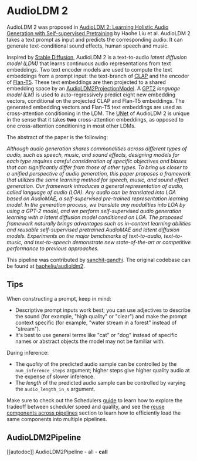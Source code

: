 <!--Copyright 2023 The HuggingFace Team. All rights reserved.

Licensed under the Apache License, Version 2.0 (the "License"); you may not use this file except in compliance with
the License. You may obtain a copy of the License at

http://www.apache.org/licenses/LICENSE-2.0

Unless required by applicable law or agreed to in writing, software distributed under the License is distributed on
an "AS IS" BASIS, WITHOUT WARRANTIES OR CONDITIONS OF ANY KIND, either express or implied. See the License for the
specific language governing permissions and limitations under the License.
-->

# AudioLDM 2

AudioLDM 2 was proposed in [AudioLDM 2: Learning Holistic Audio Generation with Self-supervised Pretraining](https://arxiv.org/abs/2308.05734) 
by Haohe Liu et al. AudioLDM 2 takes a text prompt as input and predicts the corresponding audio. It can generate 
text-conditional sound effects, human speech and music.

Inspired by [Stable Diffusion](https://huggingface.co/docs/diffusers/api/pipelines/stable_diffusion/overview), AudioLDM 2
is a text-to-audio _latent diffusion model (LDM)_ that learns continuous audio representations from text embeddings. Two 
text encoder models are used to compute the text embeddings from a prompt input: the text-branch of [CLAP](https://huggingface.co/docs/transformers/main/en/model_doc/clap)
and the encoder of [Flan-T5](https://huggingface.co/docs/transformers/main/en/model_doc/flan-t5). These text embeddings 
are then projected to a shared embedding space by an [AudioLDM2ProjectionModel](TODO(SG)). A [GPT2](https://huggingface.co/docs/transformers/main/en/model_doc/gpt2)
_language model (LM)_ is used to auto-regressively predict eight new embedding vectors, conditional on the projected CLAP and 
Flan-T5 embeddings. The generated embedding vectors and Flan-T5 text embeddings are used as cross-attention conditioning
in the LDM. The [UNet](TODO(SG)) of AudioLDM 2 is unique in the sense that it takes **two** cross-attention embeddings, as opposed 
to one cross-attention conditioning in most other LDMs.

The abstract of the paper is the following:

*Although audio generation shares commonalities across different types of audio, such as speech, music, and sound effects, designing models for each type requires careful consideration of specific objectives and biases that can significantly differ from those of other types. To bring us closer to a unified perspective of audio generation, this paper proposes a framework that utilizes the same learning method for speech, music, and sound effect generation. Our framework introduces a general representation of audio, called language of audio (LOA). Any audio can be translated into LOA based on AudioMAE, a self-supervised pre-trained representation learning model. In the generation process, we translate any modalities into LOA by using a GPT-2 model, and we perform self-supervised audio generation learning with a latent diffusion model conditioned on LOA. The proposed framework naturally brings advantages such as in-context learning abilities and reusable self-supervised pretrained AudioMAE and latent diffusion models. Experiments on the major benchmarks of text-to-audio, text-to-music, and text-to-speech demonstrate new state-of-the-art or competitive performance to previous approaches.*

This pipeline was contributed by [sanchit-gandhi](https://huggingface.co/sanchit-gandhi). The original codebase can be 
found at [haoheliu/audioldm2](https://github.com/haoheliu/audioldm2). 

## Tips

When constructing a prompt, keep in mind:

* Descriptive prompt inputs work best; you can use adjectives to describe the sound (for example, "high quality" or "clear") and make the prompt context specific (for example, "water stream in a forest" instead of "stream").
* It's best to use general terms like "cat" or "dog" instead of specific names or abstract objects the model may not be familiar with.

During inference:

* The _quality_ of the predicted audio sample can be controlled by the `num_inference_steps` argument; higher steps give higher quality audio at the expense of slower inference.
* The _length_ of the predicted audio sample can be controlled by varying the `audio_length_in_s` argument.

<Tip>

Make sure to check out the Schedulers [guide](/using-diffusers/schedulers) to learn how to explore the tradeoff between 
scheduler speed and quality, and see the [reuse components across pipelines](/using-diffusers/loading#reuse-components-across-pipelines) 
section to learn how to efficiently load the same components into multiple pipelines.

</Tip>

## AudioLDM2Pipeline
[[autodoc]] AudioLDM2Pipeline
	- all
	- __call__